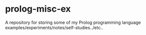# prolog-misc-ex
A repository for storing some of my Prolog programming language examples/experiments/notes/self-studies../etc..
